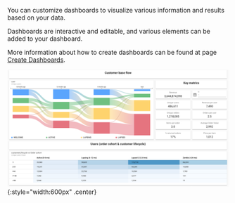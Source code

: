 You can customize dashboards to visualize various information and results based on your data.

Dashboards are interactive and editable, and various elements can be added to your dashboard.

More information about how to create dashboards can be found at page [Create Dashboards](../Dashboards).


![Image title](../../images/Analytics/overview.png){:style="width:600px" .center}
